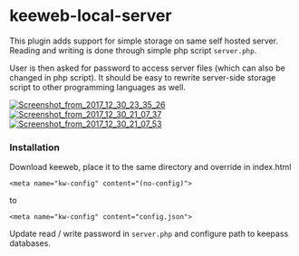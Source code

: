 # keeweb-local-server

This plugin adds support for simple storage on same self hosted server.
Reading and writing is done through simple php script `server.php`. 

User is then asked for password to access server files (which can also be changed in php script). 
It should be easy to rewrite server-side storage script to other programming languages as well.

<a href="https://ibb.co/iYXLWb"><img src="https://thumb.ibb.co/iYXLWb/Screenshot_from_2017_12_30_23_35_26.png" alt="Screenshot_from_2017_12_30_23_35_26" border="0"></a> <a href="https://ibb.co/hPHvEw"><img src="https://thumb.ibb.co/hPHvEw/Screenshot_from_2017_12_30_21_07_37.png" alt="Screenshot_from_2017_12_30_21_07_37" border="0"></a> <a href="https://ibb.co/jTWcSG"><img src="https://thumb.ibb.co/jTWcSG/Screenshot_from_2017_12_30_21_07_53.png" alt="Screenshot_from_2017_12_30_21_07_53" border="0"></a>

### Installation
Download keeweb, place it to the same directory and override in index.html

`<meta name="kw-config" content="(no-config)">`

to 

`<meta name="kw-config" content="config.json">`

Update read / write password in `server.php` and configure path to keepass databases.
